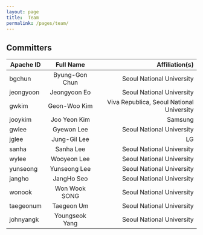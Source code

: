 ```yaml
---
layout: page
title:  Team
permalink: /pages/team/
---
```


## Committers

| Apache ID | Full Name | Affiliation(s) |
| --- | :------: | -------------: |
| bgchun | Byung-Gon Chun | Seoul National University |
| jeongyoon | Jeongyoon Eo | Seoul National University |
| gwkim | Geon-Woo Kim | Viva Republica, Seoul National University |
| jooykim | Joo Yeon Kim | Samsung |
| gwlee | Gyewon Lee | Seoul National University |
| jglee | Jung-Gil Lee | LG |
| sanha | Sanha Lee | Seoul National University |
| wylee | Wooyeon Lee | Seoul National University |
| yunseong | Yunseong Lee | Seoul National University |
| jangho | JangHo Seo | Seoul National University |
| wonook | Won Wook SONG | Seoul National University |
| taegeonum | Taegeon Um | Seoul National University |
| johnyangk | Youngseok Yang | Seoul National University |
